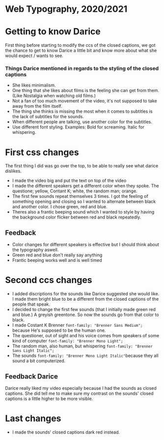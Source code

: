 # Web Typography, 2020/2021

# Getting to know Darice
First thing before starting to modify the ccs of the closed captions, we got the chance to get to know Darice a little bit and know more about what she would expect / wants to see.

### Things Darice mentioned in regards to the styling of the closed captions
- She likes minimalism.
- One thing that she likes about films is the feeling she can get from them. (Like Nostalgia when watching old films.)
- Not a fan of too much movement of the video, it's not supposed to take away from the film itself.
- The thing she thinks is missing the most when it comes to subtitles is the lack of subtitles for the sounds.
- When different people are talking, use another color for the subtitles.
- Use different font styling. Examples: Bold for screaming. Italic for whispering.

# First css changes
The first thing I did was go over the top, to be able to really see what darice dislikes.
- I made the video big and put the text on top of the video
- I made the different speakers get a different color when they spoke. The questione; yellow, Contant K; white, the random man; orange.
- The first few sounds repeat themselves 3 times. I got the feeling of something opening and closing so I wanted to alternate between black and another color. I chose green, red and blue. 
- Theres also a frantic beeping sound which I wanted to style by having the background color flicker between red and black repeatedly.

## Feedback
- Color changes for different speakers is effective but I should think about the typography aswell.
- Green red and blue don't really say anything
- Frantic beeping works well and is well timed

# Second ccs changes
- I added discriptions for the sounds like Darice suggested she would like. I made them bright blue to be a different from the closed captions of the people that speak.
- I decided to change the first few sounds (that I initially made green red and blue.) A greyish greentone. So now the sounds go from that color to black.
- I made Costant K Brenner `font-family: "Brenner Sans Medium";` because He's supposed to be the human one.
- The questioner, out of sight and his voice comes from speakers of some kind of computer `font-family: "Brenner Mono Light";`
- The random man, also human, but whispering    `font-family: "Brenner Sans Light Italic";`
- The sounds `font-family: "Brenner Mono Light Italic"`because they all sound a bit computerized.

## Feedback Darice
Darice really liked my video especially because I had the sounds as closed captions.
She did tell me to make sure my contrast on the sounds' closed captions is a little higher to be more visible.

# Last changes
- I made the sounds' closed captions dark red instead.



